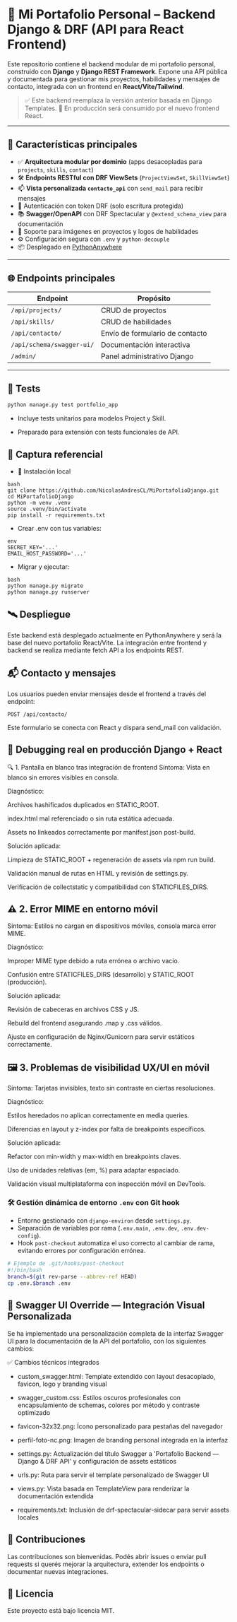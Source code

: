 
# 🧠 Mi Portafolio Personal – Backend Django & DRF (API para React Frontend)

Este repositorio contiene el backend modular de mi portafolio personal, construido con **Django** y **Django REST Framework**. Expone una API pública y documentada para gestionar mis proyectos, habilidades y mensajes de contacto, integrada con un frontend en **React/Vite/Tailwind**.

> ✅ Este backend reemplaza la versión anterior basada en Django Templates.
> 🔁 En producción será consumido por el nuevo frontend React.

---

## 🚀 Características principales

- ✅ **Arquitectura modular por dominio** (apps desacopladas para `projects`, `skills`, `contact`)
- 🛠️ **Endpoints RESTful con DRF ViewSets** (`ProjectViewSet`, `SkillViewSet`)  
- 📫 **Vista personalizada `contacto_api`** con `send_mail` para recibir mensajes
- 🔐 Autenticación con token DRF (solo escritura protegida)
- 📚 **Swagger/OpenAPI** con DRF Spectacular y `@extend_schema_view` para documentación
- 🎨 Soporte para imágenes en proyectos y logos de habilidades
- ⚙️ Configuración segura con `.env` y `python-decouple`
- 📦 Desplegado en [PythonAnywhere](https://www.pythonanywhere.com/)

---

## 🌐 Endpoints principales

| Endpoint                      | Propósito                    |
|------------------------------|------------------------------|
| `/api/projects/`             | CRUD de proyectos            |
| `/api/skills/`               | CRUD de habilidades          |
| `/api/contacto/`            | Envío de formulario de contacto |
| `/api/schema/swagger-ui/`   | Documentación interactiva    |
| `/admin/`                    | Panel administrativo Django  |

---

## 🧪 Tests

```bash
python manage.py test portfolio_app
```
- Incluye tests unitarios para modelos Project y Skill.

- Preparado para extensión con tests funcionales de API.

## 📸 Captura referencial

- 🔧 Instalación local
```
bash
git clone https://github.com/NicolasAndresCL/MiPortafolioDjango.git
cd MiPortafolioDjango
python -m venv .venv
source .venv/bin/activate
pip install -r requirements.txt
```
- Crear .env con tus variables:

```
env
SECRET_KEY='...'
EMAIL_HOST_PASSWORD='...'
```
- Migrar y ejecutar:
```
bash
python manage.py migrate
python manage.py runserver
```
## 🛰️ Despliegue
Este backend está desplegado actualmente en PythonAnywhere y será la base del nuevo portafolio React/Vite. La integración entre frontend y backend se realiza mediante fetch API a los endpoints REST.

## 📬 Contacto y mensajes
Los usuarios pueden enviar mensajes desde el frontend a través del endpoint:
```
POST /api/contacto/
```
Este formulario se conecta con React y dispara send_mail con validación.


## 🐛 Debugging real en producción Django + React
🔍 1. Pantalla en blanco tras integración de frontend
Síntoma: Vista en blanco sin errores visibles en consola.

Diagnóstico:

Archivos hashificados duplicados en STATIC_ROOT.

index.html mal referenciado o sin ruta estática adecuada.

Assets no linkeados correctamente por manifest.json post-build.

Solución aplicada:

Limpieza de STATIC_ROOT + regeneración de assets vía npm run build.

Validación manual de rutas en HTML y revisión de settings.py.

Verificación de collectstatic y compatibilidad con STATICFILES_DIRS.

## ⚠️ 2. Error MIME en entorno móvil
Síntoma: Estilos no cargan en dispositivos móviles, consola marca error MIME.

Diagnóstico:

Improper MIME type debido a ruta errónea o archivo vacío.

Confusión entre STATICFILES_DIRS (desarrollo) y STATIC_ROOT (producción).

Solución aplicada:

Revisión de cabeceras en archivos CSS y JS.

Rebuild del frontend asegurando .map y .css válidos.

Ajuste en configuración de Nginx/Gunicorn para servir estáticos correctamente.

## 🖼️ 3. Problemas de visibilidad UX/UI en móvil
Síntoma: Tarjetas invisibles, texto sin contraste en ciertas resoluciones.

Diagnóstico:

Estilos heredados no aplican correctamente en media queries.

Diferencias en layout y z-index por falta de breakpoints específicos.

Solución aplicada:

Refactor con min-width y max-width en breakpoints claves.

Uso de unidades relativas (em, %) para adaptar espaciado.

Validación visual multiplataforma con inspección móvil en DevTools.

### 🛠️ Gestión dinámica de entorno `.env` con Git hook

- Entorno gestionado con `django-environ` desde `settings.py`.
- Separación de variables por rama (`.env.main`, `.env.dev`, `.env.dev-config`).
- Hook `post-checkout` automatiza el uso correcto al cambiar de rama, evitando errores por configuración errónea.

```bash
# Ejemplo de .git/hooks/post-checkout
#!/bin/bash
branch=$(git rev-parse --abbrev-ref HEAD)
cp .env.$branch .env
```

## 🧩 Swagger UI Override — Integración Visual Personalizada
Se ha implementado una personalización completa de la interfaz Swagger UI para la documentación de la API del portafolio, con los siguientes cambios:

✅ Cambios técnicos integrados
- custom_swagger.html: Template extendido con layout desacoplado, favicon, logo y branding visual

- swagger_custom.css: Estilos oscuros profesionales con encapsulamiento de schemas, colores por método y contraste optimizado

- favicon-32x32.png: Ícono personalizado para pestañas del navegador

- perfil-foto-nc.png: Imagen de branding personal integrada en la interfaz

- settings.py: Actualización del título Swagger a 'Portafolio Backend — Django & DRF API' y configuración de assets estáticos

- urls.py: Ruta para servir el template personalizado de Swagger UI

- views.py: Vista basada en TemplateView para renderizar la documentación extendida

- requirements.txt: Inclusión de drf-spectacular-sidecar para servir assets locales

## 🤝 Contribuciones
Las contribuciones son bienvenidas. Podés abrir issues o enviar pull requests si querés mejorar la arquitectura, extender los endpoints o documentar nuevas integraciones.

## 📄 Licencia
Este proyecto está bajo licencia MIT.	